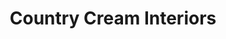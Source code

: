 ---
title: "Country Cream Interiors"
url: /ilkeston/country-cream-interiors/
shop: interior decoration
---